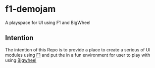 # f1-demojam
A playspace for UI using F1 and BigWheel

## Intention
The intention of this Repo is to provide a place to create a serious of UI modules using [F1](https://github.com/Jam3/f1) and put the in a fun environment for user to play with using [Bigwheel](https://github.com/Jam3/bigwheel)
